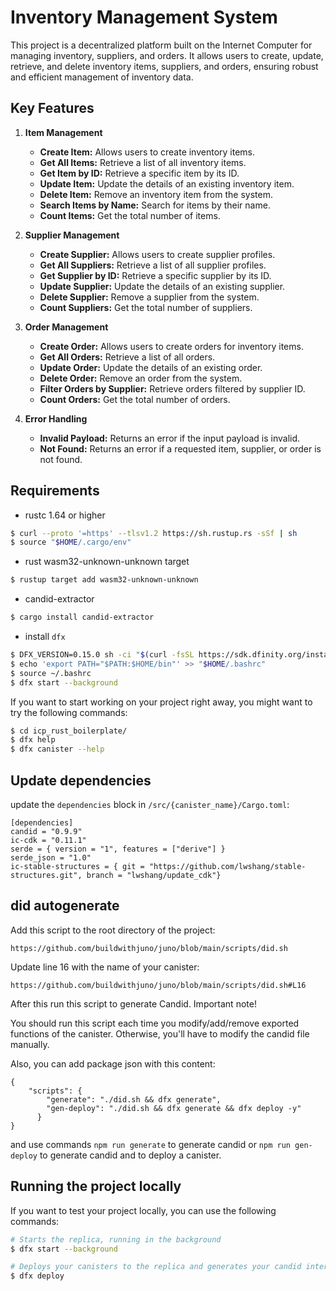 # Inventory Management System

This project is a decentralized platform built on the Internet Computer for managing inventory, suppliers, and orders. It allows users to create, update, retrieve, and delete inventory items, suppliers, and orders, ensuring robust and efficient management of inventory data.

## Key Features

1. **Item Management**
   - **Create Item:** Allows users to create inventory items.
   - **Get All Items:** Retrieve a list of all inventory items.
   - **Get Item by ID:** Retrieve a specific item by its ID.
   - **Update Item:** Update the details of an existing inventory item.
   - **Delete Item:** Remove an inventory item from the system.
   - **Search Items by Name:** Search for items by their name.
   - **Count Items:** Get the total number of items.

2. **Supplier Management**
   - **Create Supplier:** Allows users to create supplier profiles.
   - **Get All Suppliers:** Retrieve a list of all supplier profiles.
   - **Get Supplier by ID:** Retrieve a specific supplier by its ID.
   - **Update Supplier:** Update the details of an existing supplier.
   - **Delete Supplier:** Remove a supplier from the system.
   - **Count Suppliers:** Get the total number of suppliers.

3. **Order Management**
   - **Create Order:** Allows users to create orders for inventory items.
   - **Get All Orders:** Retrieve a list of all orders.
   - **Update Order:** Update the details of an existing order.
   - **Delete Order:** Remove an order from the system.
   - **Filter Orders by Supplier:** Retrieve orders filtered by supplier ID.
   - **Count Orders:** Get the total number of orders.

4. **Error Handling**
   - **Invalid Payload:** Returns an error if the input payload is invalid.
   - **Not Found:** Returns an error if a requested item, supplier, or order is not found.

## Requirements
* rustc 1.64 or higher
```bash
$ curl --proto '=https' --tlsv1.2 https://sh.rustup.rs -sSf | sh
$ source "$HOME/.cargo/env"
```
* rust wasm32-unknown-unknown target
```bash
$ rustup target add wasm32-unknown-unknown
```
* candid-extractor
```bash
$ cargo install candid-extractor
```
* install `dfx`
```bash
$ DFX_VERSION=0.15.0 sh -ci "$(curl -fsSL https://sdk.dfinity.org/install.sh)"
$ echo 'export PATH="$PATH:$HOME/bin"' >> "$HOME/.bashrc"
$ source ~/.bashrc
$ dfx start --background
```

If you want to start working on your project right away, you might want to try the following commands:

```bash
$ cd icp_rust_boilerplate/
$ dfx help
$ dfx canister --help
```

## Update dependencies

update the `dependencies` block in `/src/{canister_name}/Cargo.toml`:
```
[dependencies]
candid = "0.9.9"
ic-cdk = "0.11.1"
serde = { version = "1", features = ["derive"] }
serde_json = "1.0"
ic-stable-structures = { git = "https://github.com/lwshang/stable-structures.git", branch = "lwshang/update_cdk"}
```

## did autogenerate

Add this script to the root directory of the project:
```
https://github.com/buildwithjuno/juno/blob/main/scripts/did.sh
```

Update line 16 with the name of your canister:
```
https://github.com/buildwithjuno/juno/blob/main/scripts/did.sh#L16
```

After this run this script to generate Candid.
Important note!

You should run this script each time you modify/add/remove exported functions of the canister.
Otherwise, you'll have to modify the candid file manually.

Also, you can add package json with this content:
```
{
    "scripts": {
        "generate": "./did.sh && dfx generate",
        "gen-deploy": "./did.sh && dfx generate && dfx deploy -y"
      }
}
```

and use commands `npm run generate` to generate candid or `npm run gen-deploy` to generate candid and to deploy a canister.

## Running the project locally

If you want to test your project locally, you can use the following commands:

```bash
# Starts the replica, running in the background
$ dfx start --background

# Deploys your canisters to the replica and generates your candid interface
$ dfx deploy
```